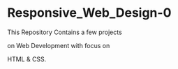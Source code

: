 # Responsive_Web_Design-0

This Repository Contains a few projects

on Web Development with focus on

HTML & CSS.
